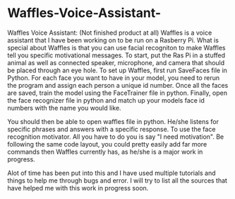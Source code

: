 # Waffles-Voice-Assistant-
Waffles Voice Assistant: (Not finished product at all)
Waffles is a voice assistant that I have been working on to be run on a Rasberry Pi. What is special about Waffles is that you can use facial recogniton to make Waffles tell you specific motivational messages. To start, put the Ras Pi in a stuffed animal as well as connected speaker, microphone, and camera that should be placed through an eye hole. 
To set up Waffles, first run SaveFaces file in Python. For each face you want to have in your model, you need to rerun the program and assign each person a unique id number. Once all the faces are saved, train the model using the FaceTrainer file in python. Finally, open the face recognizer file in python and match up your models face id numbers with the name you would like. 

You should then be able to open waffles file in python. He/she listens for specific phrases and answers with a specific response. To use the face recognition motivator. All you have to do you is say "I need motivation". Be following the same code layout, you could pretty easily add far more commands then Waffles currently has, as he/she is a major work in progress. 

Alot of time has been put into this and I have used multiple tutorials and things to help me through bugs and error. I will try to list all the sources that have helped me with this work in progress soon. 
